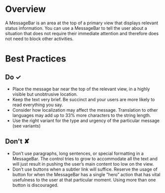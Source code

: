 # Overview
A MessageBar is an area at the top of a primary view that displays relevant status information. You can use a MessageBar to tell the user about a situation that does not require their immediate attention and therefore does not need to block other activities.

# Best Practices

## Do &#10003;
- Place the message bar near the top of the relevant view, in a highly visible but unobtrusive location.
- Keep the text very brief. Be succinct and your users are more likely to read everything you say.
- Consider how localization may affect the message. Translation to other languages may add up to 33% more characters to the string length.
- Use the right variant for the type and urgency of the particular message (see variants)

## Don't &#10008;
- Don’t use paragraphs, long sentences, or special formatting in a MessageBar. The control tries to grow to accommodate all the text and will just result in pushing the user’s main content too low on the view.
- Don’t use buttons when a subtler link will suffice. Reserve the usage of button for when the MessageBar has a single ”hero” action that has vital usefulness to the user at that particular moment. Using more than one button is discouraged.
